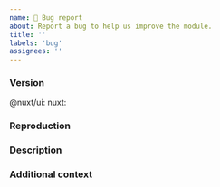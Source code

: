 ```yaml
---
name: 🐛 Bug report
about: Report a bug to help us improve the module.
title: ''
labels: 'bug'
assignees: ''
---
```


<!-- **IMPORTANT!**
Before reporting a bug, please make sure that you have read through our documentation and existing [issues](https://github.com/nuxt/ui/issues?q=is%3Aissue+is%3Aopen+sort%3Aupdated-desc).
-->

### Version

@nuxt/ui: <!-- v2.8.0 -->
nuxt: <!-- v3.7.0 -->

### Reproduction

<!--
Please provide a reproduction link using this template: https://stackblitz.com/edit/nuxt-ui. A minimal reproduction is required unless you are absolutely sure that the issue is obvious and the provided information is enough to understand the problem. If a report is vague (e.g. just a generic error message) and has no reproduction, it will receive a "need reproduction" label. If no reproduction is provided we might close it.
-->

### Description

<!--
A clear and concise description of what the bug is. If you intend to submit a PR for this issue, tell us in the description.
-->

### Additional context

<!--
Add any other context or screenshots about the bug report here.
-->
